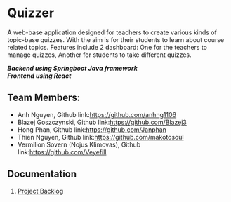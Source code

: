 # Quizzer

A web-base application designed for teachers to create various kinds of topic-base quizzes. With the aim is for their students to learn about course related topics. Features include 2 dashboard: One for the teachers to manage quizzes, Another for students to take different quizzes.

***Backend using Springboot Java framework***<br>
***Frontend using React***

## Team Members:
- Anh Nguyen, Github link:<https://github.com/anhng1106>
- Blazej Goszczynski, Github link:<https://github.com/Blazej3>
- Hong Phan, Github link:<https://github.com/Janphan>
- Thien Nguyen, Github link:<https://github.com/makotosoul>
- Vermilion Sovern (Nojus Klimovas), Github link:<https://github.com/Veyefill>

## Documentation
1. [Project Backlog](https://github.com/orgs/softProTeam1/projects/1)
